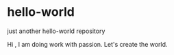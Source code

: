 # hello-world
just another hello-world repository

Hi , I am doing work with passion.
Let's create the world.
